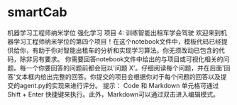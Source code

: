 # smartCab
机器学习工程师纳米学位
强化学习
项目 4: 训练智能出租车学会驾驶
欢迎来到机器学习工程师纳米学位的第四个项目！在这个notebook文件中，模板代码已经提供给你，有助于你对智能出租车的分析和实现学习算法。你无须改动已包含的代码，除非另有要求。 你需要回答notebook文件中给出的与项目或可视化相关的问题。每一个你要回答的问题前都会冠以'问题 X'。仔细阅读每个问题，并在后面'回答'文本框内给出完整的回答。你提交的项目会根据你对于每个问题的回答以及提交的agent.py的实现来进行评分。
提示： Code 和 Markdown 单元格可通过 Shift + Enter 快捷键来执行。此外，Markdown可以通过双击进入编辑模式。
